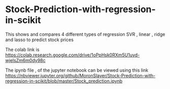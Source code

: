 # Stock-Prediction-with-regression-in-scikit
This shows and compares 4 different types of regression SVR , linear , ridge and lasso to predict stock prices

The colab link is https://colab.research.google.com/drive/1oPpHsk0RXm5U1uyd-wjelsZm6m0dy98c

The ipynb file , of the jupyter notebook can be viewed using this link 
https://nbviewer.jupyter.org/github/MoronSlayer/Stock-Prediction-with-regression-in-scikit/blob/master/Stock_prediction.ipynb
